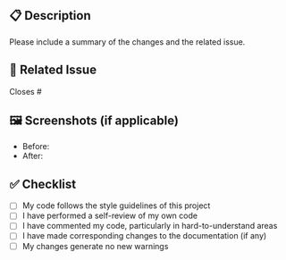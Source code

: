 ## 📋 Description

Please include a summary of the changes and the related issue. 

## 🧾 Related Issue

Closes #<issue-number>

## 🖼️ Screenshots (if applicable)

- Before:
- After:

## ✅ Checklist

- [ ] My code follows the style guidelines of this project
- [ ] I have performed a self-review of my own code
- [ ] I have commented my code, particularly in hard-to-understand areas
- [ ] I have made corresponding changes to the documentation (if any)
- [ ] My changes generate no new warnings
